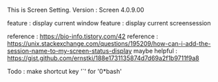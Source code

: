 This is Screen Setting.
Version : Screen 4.0.9.00

feature : display current window
feature : display current screensession

reference : https://bio-info.tistory.com/42
reference : https://unix.stackexchange.com/questions/195209/how-can-i-add-the-session-name-to-my-screen-status-display
maybe helpful : https://gist.github.com/ernstki/188e1731135874d7d69a2f1b9711f9a8

Todo : make shortcut key '`' for '0*bash'
